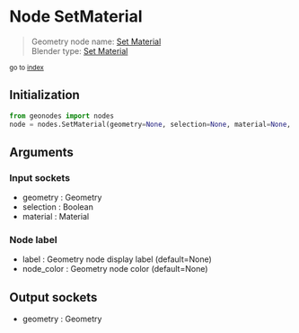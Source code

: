 
# Node SetMaterial

> Geometry node name: [Set Material](https://docs.blender.org/manual/en/latest/modeling/geometry_nodes/material/set_material.html)<br>
  Blender type: [Set Material](https://docs.blender.org/api/current/bpy.types.GeometryNodeSetMaterial.html)
  
<sub>go to [index](../index.md)</sub>

## Initialization

```python
from geonodes import nodes
node = nodes.SetMaterial(geometry=None, selection=None, material=None, label=None, node_color=None)
```



## Arguments


### Input sockets

- geometry : Geometry
- selection : Boolean
- material : Material

### Node label

- label : Geometry node display label (default=None)
- node_color : Geometry node color (default=None)

## Output sockets

- geometry : Geometry
